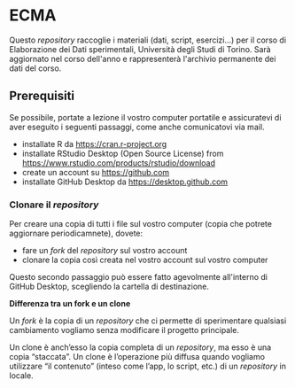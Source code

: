 # ECMA

Questo *repository* raccoglie i materiali (dati, script, esercizi...) per il corso di Elaborazione dei Dati sperimentali, Università degli Studi di Torino.
Sarà aggiornato nel corso dell'anno e rappresenterà l'archivio permanente dei dati del corso.

## Prerequisiti

Se possibile, portate a lezione il vostro computer portatile e assicuratevi di aver eseguito i seguenti passaggi, come anche comunicatovi via mail.
- installate R da https://cran.r-project.org
- installate RStudio Desktop (Open Source License) from https://www.rstudio.com/products/rstudio/download
- create un account su https://github.com
- installate GitHub Desktop da https://desktop.github.com


### Clonare il *repository*

Per creare una copia di tutti i file sul vostro computer (copia che potrete aggiornare periodicamnete), dovete:
- fare un *fork* del *repository* sul vostro account
- clonare la copia così creata nel vostro account sul vostro computer

Questo secondo passaggio può essere fatto agevolmente all'interno di GitHub Desktop, scegliendo la cartella di destinazione.

**Differenza tra un fork e un clone**

Un _fork_ è la copia di un _repository_ che ci permette di sperimentare qualsiasi cambiamento vogliamo senza modificare il progetto principale.

Un clone è anch’esso la copia completa di un _repository_, ma esso è una copia “staccata”. Un clone è l’operazione più diffusa quando vogliamo utilizzare “il contenuto” (inteso come l’app, lo script, etc.) di un _repository_ in locale.


